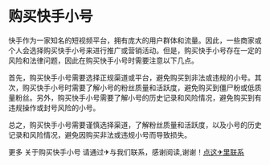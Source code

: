 # 购买快手小号

快手作为一家知名的短视频平台，拥有庞大的用户群体和流量。因此，一些商家或个人会选择购买快手小号来进行推广或营销活动。但是，购买快手小号存在一定的风险和法律问题，因此在购买快手小号时需要注意以下几点。

首先，购买快手小号需要选择正规渠道或平台，避免购买到非法或违规的小号。其次，购买快手小号时需要了解小号的粉丝质量和活跃度，避免购买到僵尸粉或低质量粉丝。另外，购买快手小号需要了解小号的历史记录和风险情况，避免购买到有违规操作或封号风险的小号。

总之，购买快手小号需要谨慎选择渠道，了解粉丝质量和活跃度，以及小号的历史记录和风险情况，避免因购买非法或违规小号而导致损失。

更多 关于购买快手小号 请通过✈与我们联系，感谢阅读,谢谢！[点这✈里联系](https://a.k02.cc)